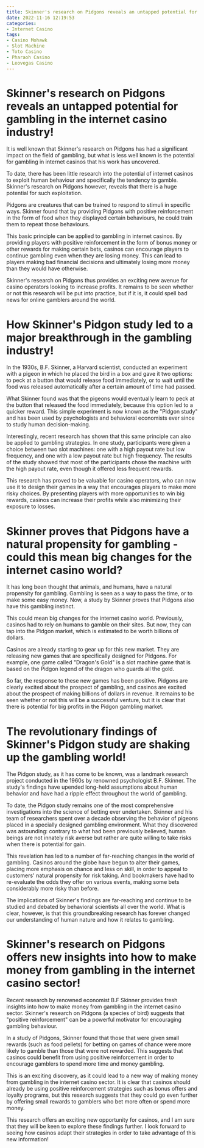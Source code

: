 ```yaml
---
title: Skinner's research on Pidgons reveals an untapped potential for gambling in the internet casino industry!
date: 2022-11-16 12:19:53
categories:
- Internet Casino
tags:
- Casino Mohawk
- Slot Machine
- Toto Casino
- Pharaoh Casino
- Leovegas Casino
---
```



#  Skinner's research on Pidgons reveals an untapped potential for gambling in the internet casino industry!

It is well known that Skinner's research on Pidgons has had a significant impact on the field of gambling, but what is less well known is the potential for gambling in internet casinos that his work has uncovered.

To date, there has been little research into the potential of internet casinos to exploit human behaviour and specifically the tendency to gamble. Skinner's research on Pidgons however, reveals that there is a huge potential for such exploitation.

Pidgons are creatures that can be trained to respond to stimuli in specific ways. Skinner found that by providing Pidgons with positive reinforcement in the form of food when they displayed certain behaviours, he could train them to repeat those behaviours.

This basic principle can be applied to gambling in internet casinos. By providing players with positive reinforcement in the form of bonus money or other rewards for making certain bets, casinos can encourage players to continue gambling even when they are losing money. This can lead to players making bad financial decisions and ultimately losing more money than they would have otherwise.

Skinner's research on Pidgons thus provides an exciting new avenue for casino operators looking to increase profits. It remains to be seen whether or not this research will be put into practice, but if it is, it could spell bad news for online gamblers around the world.

#  How Skinner's Pidgon study led to a major breakthrough in the gambling industry!

In the 1930s, B.F. Skinner, a Harvard scientist, conducted an experiment with a pigeon in which he placed the bird in a box and gave it two options: to peck at a button that would release food immediately, or to wait until the food was released automatically after a certain amount of time had passed.

What Skinner found was that the pigeons would eventually learn to peck at the button that released the food immediately, because this option led to a quicker reward. This simple experiment is now known as the "Pidgon study" and has been used by psychologists and behavioral economists ever since to study human decision-making.

Interestingly, recent research has shown that this same principle can also be applied to gambling strategies. In one study, participants were given a choice between two slot machines: one with a high payout rate but low frequency, and one with a low payout rate but high frequency. The results of the study showed that most of the participants chose the machine with the high payout rate, even though it offered less frequent rewards.

This research has proved to be valuable for casino operators, who can now use it to design their games in a way that encourages players to make more risky choices. By presenting players with more opportunities to win big rewards, casinos can increase their profits while also minimizing their exposure to losses.

#  Skinner proves that Pidgons have a natural propensity for gambling - could this mean big changes for the internet casino world?

It has long been thought that animals, and humans, have a natural propensity for gambling. Gambling is seen as a way to pass the time, or to make some easy money. Now, a study by Skinner proves that Pidgons also have this gambling instinct.

This could mean big changes for the internet casino world. Previously, casinos had to rely on humans to gamble on their sites. But now, they can tap into the Pidgon market, which is estimated to be worth billions of dollars.

 Casinos are already starting to gear up for this new market. They are releasing new games that are specifically designed for Pidgons. For example, one game called "Dragon's Gold" is a slot machine game that is based on the Pidgon legend of the dragon who guards all the gold.

So far, the response to these new games has been positive. Pidgons are clearly excited about the prospect of gambling, and casinos are excited about the prospect of making billions of dollars in revenue. It remains to be seen whether or not this will be a successful venture, but it is clear that there is potential for big profits in the Pidgon gambling market.

#  The revolutionary findings of Skinner's Pidgon study are shaking up the gambling world!

The Pidgon study, as it has come to be known, was a landmark research project conducted in the 1960s by renowned psychologist B.F. Skinner. The study's findings have upended long-held assumptions about human behavior and have had a ripple effect throughout the world of gambling.

To date, the Pidgon study remains one of the most comprehensive investigations into the science of betting ever undertaken. Skinner and his team of researchers spent over a decade observing the behavior of pigeons placed in a specially designed gambling environment. What they discovered was astounding: contrary to what had been previously believed, human beings are not innately risk averse but rather are quite willing to take risks when there is potential for gain.

This revelation has led to a number of far-reaching changes in the world of gambling. Casinos around the globe have begun to alter their games, placing more emphasis on chance and less on skill, in order to appeal to customers' natural propensity for risk taking. And bookmakers have had to re-evaluate the odds they offer on various events, making some bets considerably more risky than before.

The implications of Skinner's findings are far-reaching and continue to be studied and debated by behavioral scientists all over the world. What is clear, however, is that this groundbreaking research has forever changed our understanding of human nature and how it relates to gambling.

#  Skinner's research on Pidgons offers new insights into how to make money from gambling in the internet casino sector!

Recent research by renowned economist B.F Skinner provides fresh insights into how to make money from gambling in the internet casino sector. Skinner's research on Pidgons (a species of bird) suggests that "positive reinforcement" can be a powerful motivator for encouraging gambling behaviour.

In a study of Pidgons, Skinner found that those that were given small rewards (such as food pellets) for betting on games of chance were more likely to gamble than those that were not rewarded. This suggests that casinos could benefit from using positive reinforcement in order to encourage gamblers to spend more time and money gambling.

This is an exciting discovery, as it could lead to a new way of making money from gambling in the internet casino sector. It is clear that casinos should already be using positive reinforcement strategies such as bonus offers and loyalty programs, but this research suggests that they could go even further by offering small rewards to gamblers who bet more often or spend more money.

This research offers an exciting new opportunity for casinos, and I am sure that they will be keen to explore these findings further. I look forward to seeing how casinos adapt their strategies in order to take advantage of this new information!